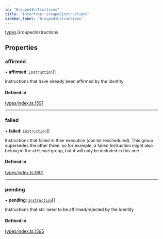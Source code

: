 ```yaml
---
id: "GroupedInstructions"
title: "Interface: GroupedInstructions"
sidebar_label: "GroupedInstructions"
---
```


[types](../../../modules/Types/Types.md).GroupedInstructions

## Properties

### affirmed

• **affirmed**: [`Instruction`](../../../classes/API/Entities/Instruction/Instruction.md)[]

Instructions that have already been affirmed by the Identity

#### Defined in

[types/index.ts:1591](https://github.com/PolymeshAssociation/polymesh-sdk/blob/720afb69c/src/types/index.ts#L1591)

___

### failed

• **failed**: [`Instruction`](../../../classes/API/Entities/Instruction/Instruction.md)[]

Instructions that failed in their execution (can be rescheduled).
  This group supersedes the other three, so for example, a failed Instruction
  might also belong in the `affirmed` group, but it will only be included in this one

#### Defined in

[types/index.ts:1601](https://github.com/PolymeshAssociation/polymesh-sdk/blob/720afb69c/src/types/index.ts#L1601)

___

### pending

• **pending**: [`Instruction`](../../../classes/API/Entities/Instruction/Instruction.md)[]

Instructions that still need to be affirmed/rejected by the Identity

#### Defined in

[types/index.ts:1595](https://github.com/PolymeshAssociation/polymesh-sdk/blob/720afb69c/src/types/index.ts#L1595)
